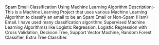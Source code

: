 Spam Email Classification Using Machine Learning Algorithm
Description:-
This is a Machine Learning Project that uses various Machine Learning Algorithm to classify an email to be an Spam Email or Non-Spam (Ham) Email. I have used many classification algorithm( Supervised Machine Learning Algorithms) like Logistic Regression, Logistic Regression with Cross Validation, Decision Tree, Support Vector Machine, Random Forest Classifier, Extra Tree Classifier.
